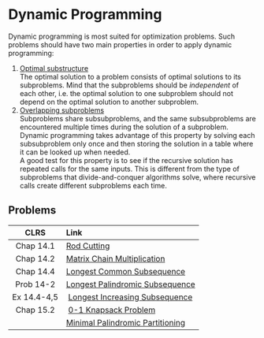 # Dynamic Programming

Dynamic programming is most suited for optimization problems. Such problems should have two main properties in order to apply dynamic programming:

1. <ins>Optimal substructure</ins>  
   The optimal solution to a problem consists of optimal solutions to its subproblems. Mind that the subproblems should be *independent* of each other, i.e. the optimal solution to one subproblem should not depend on the optimal solution to another subproblem.
2. <ins>Overlapping subproblems</ins>  
   Subproblems share subsubproblems, and the same subsubproblems are encountered multiple times during the solution of a subproblem. Dynamic programming takes advantage of this property by solving each subsubproblem only once and then storing the solution in a table where it can be looked up when needed.  
   A good test for this property is to see if the recursive solution has repeated calls for the same inputs. This is different from the type of subproblems that divide-and-conquer algorithms solve, where recursive calls create different subproblems each time.

## Problems

| CLRS | Link |
|:---:|:---|
| Chap 14.1 | [Rod Cutting](https://github.com/pl3onasm/Algorithms/tree/main/algorithms/dynamic-programming/rod-cutting)
| Chap 14.2 | [Matrix Chain Multiplication](https://github.com/pl3onasm/Algorithms/tree/main/algorithms/dynamic-programming/matrix-chain-mult)
| Chap 14.4 | [Longest Common Subsequence](https://github.com/pl3onasm/Algorithms/tree/main/algorithms/dynamic-programming/longest-common-sub)
| Prob 14-2 | [Longest Palindromic Subsequence](https://github.com/pl3onasm/Algorithms/tree/main/algorithms/dynamic-programming/longest-palin-sub) 
| Ex 14.4-4,5 | [Longest Increasing Subsequence](https://github.com/pl3onasm/Algorithms/tree/main/algorithms/dynamic-programming/longest-increasing-sub) 
| Chap 15.2 | [0-1 Knapsack Problem](https://github.com/pl3onasm/Algorithms/tree/main/algorithms/dynamic-programming/knapsack)
| | [Minimal Palindromic Partitioning](https://github.com/pl3onasm/Algorithms/tree/main/algorithms/dynamic-programming/min-pal-part)
